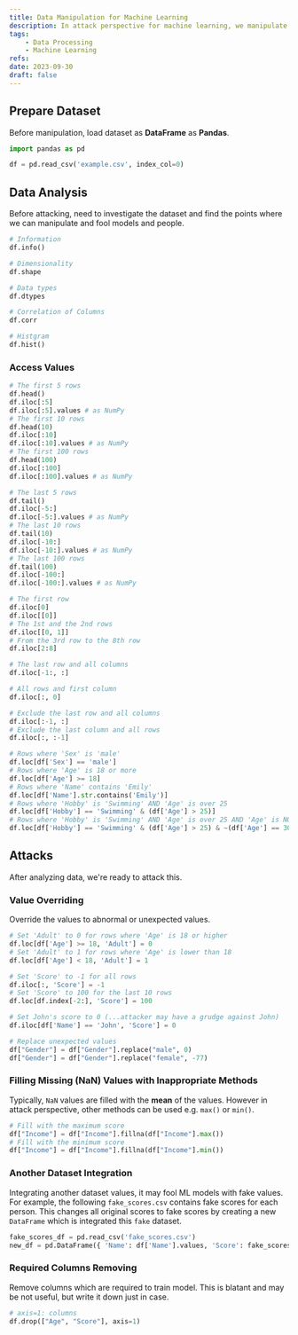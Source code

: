 ```yaml
---
title: Data Manipulation for Machine Learning
description: In attack perspective for machine learning, we manipulate dataset values to unexpected ones. This may destroy the performance of ML models by inserting inappropriate (or nonsense) values. However, to achieve this, we need permission to access the training dataset.  
tags: 
    - Data Processing
    - Machine Learning
refs:
date: 2023-09-30
draft: false
---
```


## Prepare Dataset

Before manipulation, load dataset as **DataFrame** as **Pandas**.

```py
import pandas as pd

df = pd.read_csv('example.csv', index_col=0)
```

## Data Analysis

Before attacking, need to investigate the dataset and find the points where we can manipulate and fool models and people.

```py
# Information
df.info()

# Dimensionality
df.shape

# Data types
df.dtypes

# Correlation of Columns
df.corr

# Histgram
df.hist()
```

### Access Values

```py
# The first 5 rows
df.head()
df.iloc[:5]
df.iloc[:5].values # as NumPy
# The first 10 rows
df.head(10)
df.iloc[:10]
df.iloc[:10].values # as NumPy
# The first 100 rows
df.head(100)
df.iloc[:100]
df.iloc[:100].values # as NumPy

# The last 5 rows
df.tail()
df.iloc[-5:]
df.iloc[-5:].values # as NumPy
# The last 10 rows
df.tail(10)
df.iloc[-10:]
df.iloc[-10:].values # as NumPy
# The last 100 rows
df.tail(100)
df.iloc[-100:]
df.iloc[-100:].values # as NumPy

# The first row
df.iloc[0]
df.iloc[[0]]
# The 1st and the 2nd rows
df.iloc[[0, 1]]
# From the 3rd row to the 8th row
df.iloc[2:8]

# The last row and all columns
df.iloc[-1:, :]

# All rows and first column
df.iloc[:, 0]

# Exclude the last row and all columns
df.iloc[:-1, :]
# Exclude the last column and all rows
df.iloc[:, :-1]

# Rows where 'Sex' is 'male'
df.loc[df['Sex'] == 'male']
# Rows where 'Age' is 18 or more
df.loc[df['Age'] >= 18]
# Rows where 'Name' contains 'Emily'
df.loc[df['Name'].str.contains('Emily')]
# Rows where 'Hobby' is 'Swimming' AND 'Age' is over 25
df.loc[df['Hobby'] == 'Swimming' & (df['Age'] > 25)]
# Rows where 'Hobby' is 'Swimming' AND 'Age' is over 25 AND 'Age' is NOT 30
df.loc[df['Hobby'] == 'Swimming' & (df['Age'] > 25) & ~(df['Age'] == 30)]
```

## Attacks

After analyzing data, we're ready to attack this.

### Value Overriding

Override the values to abnormal or unexpected values.

```py
# Set 'Adult' to 0 for rows where 'Age' is 18 or higher
df.loc[df['Age'] >= 18, 'Adult'] = 0
# Set 'Adult' to 1 for rows where 'Age' is lower than 18
df.loc[df['Age'] < 18, 'Adult'] = 1

# Set 'Score' to -1 for all rows
df.iloc[:, 'Score'] = -1
# Set 'Score' to 100 for the last 10 rows
df.loc[df.index[-2:], 'Score'] = 100

# Set John's score to 0 (...attacker may have a grudge against John)
df.iloc[df['Name'] == 'John', 'Score'] = 0

# Replace unexpected values
df["Gender"] = df["Gender"].replace("male", 0)
df["Gender"] = df["Gender"].replace("female", -77)
```

### Filling Missing (NaN) Values with Inappropriate Methods

Typically, `NaN` values are filled with the **mean** of the values. However in attack perspective, other methods can be used e.g. `max()` or `min()`.

```py
# Fill with the maximum score
df["Income"] = df["Income"].fillna(df["Income"].max())
# Fill with the minimum score
df["Income"] = df["Income"].fillna(df["Income"].min())
```

### Another Dataset Integration

Integrating another dataset values, it may fool ML models with fake values.  
For example, the following `fake_scores.csv` contains fake scores for each person. This changes all original scores to fake scores by creating a new `DataFrame` which is integrated this `fake` dataset.

```py
fake_scores_df = pd.read_csv('fake_scores.csv')
new_df = pd.DataFrame({ 'Name': df['Name'].values, 'Score': fake_scores_df['Score'].values })
```

### Required Columns Removing

Remove columns which are required to train model. This is blatant and may be not useful, but write it down just in case.

```py
# axis=1: columns
df.drop(["Age", "Score"], axis=1)
```
